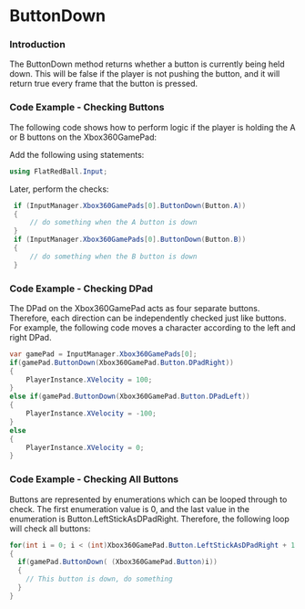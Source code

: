 # ButtonDown

### Introduction

The ButtonDown method returns whether a button is currently being held down. This will be false if the player is not pushing the button, and it will return true every frame that the button is pressed.

### Code Example - Checking Buttons

The following code shows how to perform logic if the player is holding the A or B buttons on the Xbox360GamePad:

Add the following using statements:

```csharp
using FlatRedBall.Input;
```

Later, perform the checks:

```csharp
 if (InputManager.Xbox360GamePads[0].ButtonDown(Button.A))
 {
     // do something when the A button is down
 }
 if (InputManager.Xbox360GamePads[0].ButtonDown(Button.B))
 {
     // do something when the B button is down
 }
```

### Code Example - Checking DPad

The DPad on the Xbox360GamePad acts as four separate buttons. Therefore, each direction can be independently checked just like buttons. For example, the following code moves a character according to the left and right DPad.

```csharp
var gamePad = InputManager.Xbox360GamePads[0];
if(gamePad.ButtonDown(Xbox360GamePad.Button.DPadRight))
{
    PlayerInstance.XVelocity = 100;
}
else if(gamePad.ButtonDown(Xbox360GamePad.Button.DPadLeft))
{
    PlayerInstance.XVelocity = -100;
}
else
{
    PlayerInstance.XVelocity = 0;
}
```

### Code Example - Checking All Buttons

Buttons are represented by enumerations which can be looped through to check. The first enumeration value is 0, and the last value in the enumeration is Button.LeftStickAsDPadRight. Therefore, the following loop will check all buttons:

```csharp
for(int i = 0; i < (int)Xbox360GamePad.Button.LeftStickAsDPadRight + 1; i++)
{
  if(gamePad.ButtonDown( (Xbox360GamePad.Button)i))
  {
    // This button is down, do something
  }
}
```
